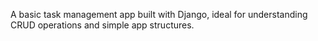 A basic task management app built with Django, ideal for understanding CRUD operations and simple app structures.
